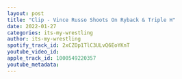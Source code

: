 ```yaml
---
layout: post
title: "Clip - Vince Russo Shoots On Ryback & Triple H"
date: 2022-01-27
categories: its-my-wrestling
author: its-my-wrestling
spotify_track_id: 2xCZOp1TlC3ULvQ6EoYKnT
youtube_video_id: 
apple_track_id: 1000549220357
youtube_metadata: 
---
```

